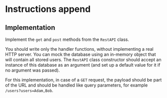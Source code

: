 # Instructions append

## Implementation

Implement the `get` and `post` methods from the `RestAPI` class.

You should write only the handler functions, without implementing a real HTTP server.
You can mock the database using an in-memory object that will contain all stored users.
The `RestAPI` class constructor should accept an instance of this database as an argument (and set up a default value for it if no argument was passed).

For this implementation, in case of a `GET` request, the payload should be part of the URL and should be handled like query parameters, for example `/users?users=Adam,Bob`.
